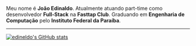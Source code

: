 
Meu nome é **João Edinaldo**. Atualmente atuando part-time como desenvolvedor **Full-Stack** na **Fasttap Club**. 
Graduando em **Engenharia de Computação** pelo **Instituto Federal da Paraíba**.


<hr>

[![edineldo's GitHub stats](https://github-readme-stats.vercel.app/api/pin/?username=edineldo&count_private=true&show_icons=true&theme=radical)](https://github.com/edineldo/github-readme-stats)


